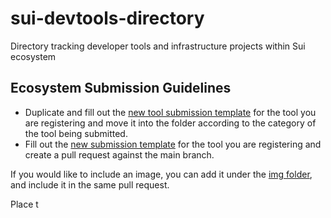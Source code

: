 # sui-devtools-directory

Directory tracking developer tools and infrastructure projects within Sui ecosystem



## Ecosystem Submission Guidelines

- Duplicate and fill out the [new tool submission template](./new_tool_submission_template.md) for the tool you are registering and move it into the folder according to the category of the tool being submitted. 
- Fill out the [new submission template](./new_submission_template.md) for the tool you are registering and create a pull request against the main branch. 

If you would like to include an image, you can add it under the [img folder](./img/), and include it in the same pull request.

Place t

